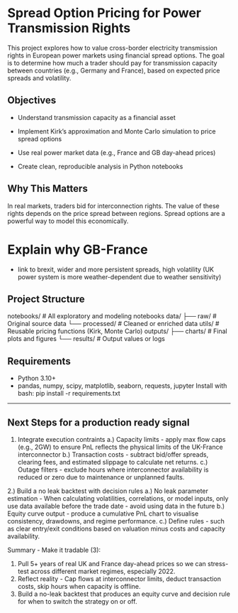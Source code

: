 # Spread Option Pricing for Power Transmission Rights

This project explores how to value cross-border electricity transmission rights in European power markets using financial spread options. The goal is to determine how much a trader should pay for transmission capacity between countries (e.g., Germany and France), based on expected price spreads and volatility.

## Objectives

- Understand transmission capacity as a financial asset

- Implement Kirk’s approximation and Monte Carlo simulation to price spread options

- Use real power market data (e.g., France and GB day-ahead prices)

- Create clean, reproducible analysis in Python notebooks

## Why This Matters

In real markets, traders bid for interconnection rights. The value of these rights depends on the price spread between regions. Spread options are a powerful way to model this economically.

# Explain why GB-France 
- link to brexit, wider and more persistent spreads, high volatility (UK power system is more weather-dependent due to weather sensitivity)

## Project Structure
notebooks/           # All exploratory and modeling notebooks
data/
├── raw/           # Original source data 
└── processed/     # Cleaned or enriched data
utils/               # Reusable pricing functions (Kirk, Monte Carlo)
outputs/
├── charts/        # Final plots and figures
└── results/       # Output values or logs

## Requirements
- Python 3.10+
- pandas, numpy, scipy, matplotlib, seaborn, requests, jupyter
Install with bash:
pip install -r requirements.txt




-----------------------
## Next Steps for a production ready signal
1. Integrate execution contraints
a.) Capacity limits - apply max flow caps (e.g., 2GW) to ensure PnL reflects the physical limits of the UK-France interconnector
b.) Transaction costs - subtract bid/offer spreads, clearing fees, and estimated slippage to calculate net returns.
c.) Outage filters - exclude hours where interconnector availability is reduced or zero due to maintenance or unplanned faults.

2.) Build a no leak backtest with decision rules
a.) No leak parameter estimation - When calculating volatilities, correlations, or model inputs, only use data available before the trade date - avoid using data in the future
b.) Equity curve output - produce a cumulative PnL chart to visualise consistency, drawdowns, and regime performance.
c.) Define rules - such as clear entry/exit conditions based on valuation minus costs and capacity availability.


Summary - Make it tradable (3):
1. Pull 5+ years of real UK and France day-ahead prices so we can stress-test across different market regimes, especially 2022.
2. Reflect reality - Cap flows at interconnector limits, deduct transaction costs, skip hours when capacity is offline.
3. Build a no-leak backtest that produces an equity curve and decision rule for when to switch the strategy on or off.

